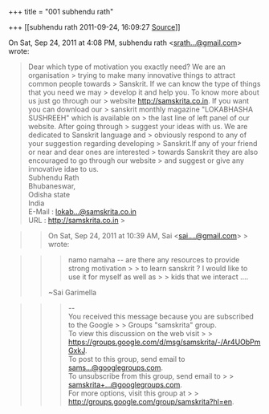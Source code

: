 +++
title = "001 subhendu rath"

+++
[[subhendu rath	2011-09-24, 16:09:27 [Source](https://groups.google.com/g/samskrita/c/2tWNvpWd0gw)]]



  
  

On Sat, Sep 24, 2011 at 4:08 PM, subhendu rath \<[srath...@gmail.com]()\> wrote:  

> Dear which type of motivation you exactly need? We are an organisation > trying to make many innovative things to attract common people towards > Sanskrit. If we can know the type of things that you need we may > develop it and help you. To know more about us just go through our > website <http://samskrita.co.in>. If you want you can download our > sanskrit monthly magazine "LOKABHASHA SUSHREEH" which is available on > the last line of left panel of our website. After going through > suggest your ideas with us. We are dedicated to Sanskrit language and > obviously respond to any of your suggestion regarding developing > Sanskrit.If any of your friend or near and dear ones are interested > towards Sanskrit they are also encouraged to go through our website > and suggest or give any innovative idae to us.  
> Subhendu Rath  
> Bhubaneswar,  
> Odisha state  
> India  
> E-Mail : [lokab...@samskrita.co.in]()  
> URL : <http://samskrita.co.in> >
> 
> > 
> > 
> > 
> >   
>   
>   
>   
> > 
> > 
> > 
> > 

> 
> > 
> > 
> > On Sat, Sep 24, 2011 at 10:39 AM, Sai \<[sai....@gmail.com]()\> > wrote:  
> > 
> > 
> > 

> 
> > 
> > 
> > > namo namaha -- are there any resources to provide strong motivation > > to learn sanskrit ? I would like to use it for myself as well as > > kids that we interact ....  
> >   
> > \~Sai Garimella  
> > 
> > 
> > 

> 
> > 
> > 
> > > --  
> > You received this message because you are subscribed to the Google > > Groups "samskrita" group.  
> > To view this discussion on the web visit > > <https://groups.google.com/d/msg/samskrita/-/Ar4UObPmGxkJ>.  
> > To post to this group, send email to [sams...@googlegroups.com]().  
> > To unsubscribe from this group, send email to > > [samskrita+...@googlegroups.com]().  
> > For more options, visit this group at > > <http://groups.google.com/group/samskrita?hl=en>.  
> > 
> >   
> > 
> > 

  

